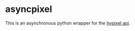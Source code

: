 # asyncpixel

This is an asynchronous python wrapper for the [hypixel api](https://api.hypixel.net).
